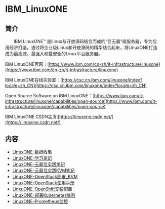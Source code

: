 # IBM_LinuxONE

## 简介
&#8195;&#8195;IBM LinuxONE™ 是Linux与开放源码结合而成的“巨无霸”级服务器，专为应用经济打造。通过将企业级Linux和开放源码的精华结合起来，将LinuxONE打造成为最高效、最强大和最安全的Linux平台服务器。

IBM LinuxONE官网：[https://www.ibm.com/cn-zh/it-infrastructure/linuxone](https://www.ibm.com/cn-zh/it-infrastructure/linuxone)

IBM LinuxONE在线实验室：[https://csc.cn.ibm.com/linuxone/index?locale=zh_CN](https://csc.cn.ibm.com/linuxone/index?locale=zh_CN)

Open Source Software on IBM LinuxONE：[https://www.ibm.com/it-infrastructure/linuxone/capabilities/open-source](https://www.ibm.com/it-infrastructure/linuxone/capabilities/open-source)

IBM LinuxONE CSDN主页:[https://linuxone.csdn.net/](https://linuxone.csdn.net/)

## 内容
- [LinuxONE-数据收集](https://ebook.big1000.com/02-IBM_Z&LinuxONE/01-IBM_LinuxONE/01-LinuxONE-%E6%95%B0%E6%8D%AE%E6%94%B6%E9%9B%86.html)
- [LinuxONE-学习笔记](https://ebook.big1000.com/02-IBM_Z&LinuxONE/01-IBM_LinuxONE/02-LinuxONE-%E5%AD%A6%E4%B9%A0%E7%AC%94%E8%AE%B0.html)
- [LinuxONE-云最佳实践笔记](https://ebook.big1000.com/02-IBM_Z&LinuxONE/01-IBM_LinuxONE/03-LinuxONE-%E4%BA%91%E6%9C%80%E4%BD%B3%E5%AE%9E%E8%B7%B5%E7%AC%94%E8%AE%B0.html)
- [LinuxONE-云最佳实践KVM笔记](https://ebook.big1000.com/02-IBM_Z&LinuxONE/01-IBM_LinuxONE/04-LinuxONE-%E4%BA%91%E6%9C%80%E4%BD%B3%E5%AE%9E%E8%B7%B5KVM%E7%AC%94%E8%AE%B0.html)
- [LinuxONE-OpenStack部署_KVM](https://ebook.big1000.com/02-IBM_Z&LinuxONE/01-IBM_LinuxONE/05-LinuxONE-OpenStack%E9%83%A8%E7%BD%B2_KVM.html)
- [LinuxONE-OpenStack使用手册](https://ebook.big1000.com/02-IBM_Z&LinuxONE/01-IBM_LinuxONE/06-LinuxONE-OpenStack%E4%BD%BF%E7%94%A8%E6%89%8B%E5%86%8C.html)
- [LinxuONE-OpenShift安装配置](https://ebook.big1000.com/02-IBM_Z&LinuxONE/01-IBM_LinuxONE/07-LinxuONE-OpenShift%E5%AE%89%E8%A3%85%E9%85%8D%E7%BD%AE.html)
- [LinuxONE-部署Kubernetes集群](https://ebook.big1000.com/02-IBM_Z&LinuxONE/01-IBM_LinuxONE/08-LinuxONE-%E9%83%A8%E7%BD%B2Kubernetes%E9%9B%86%E7%BE%A4.html)
- [LinuxONE-Prometheus监控](https://ebook.big1000.com/02-IBM_Z&LinuxONE/01-IBM_LinuxONE/09-LinuxONE-Prometheus%E7%9B%91%E6%8E%A7.html)


